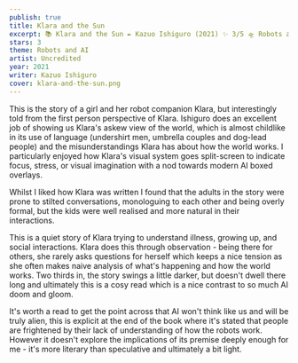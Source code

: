 ```yaml
---
publish: true
title: Klara and the Sun
excerpt: 📚 Klara and the Sun ✒️ Kazuo Ishiguro (2021) ✨ 3/5 🛸 Robots and AI
stars: 3
theme: Robots and AI
artist: Uncredited
year: 2021
writer: Kazuo Ishiguro
cover: klara-and-the-sun.png
---
```

This is the story of a girl and her robot companion Klara, but interestingly told from the first person perspective of Klara. Ishiguro does an excellent job of showing us Klara's askew view of the world, which is almost childlike in its use of language (undershirt men, umbrella couples and dog-lead people) and the misunderstandings Klara has about how the world works. I particularly enjoyed how Klara's visual system goes split-screen to indicate focus, stress, or visual imagination with a nod towards modern AI boxed overlays.  
  
Whilst I liked how Klara was written I found that the adults in the story were prone to stilted conversations, monologuing to each other and being overly formal, but the kids were well realised and more natural in their interactions.   
  
This is a quiet story of Klara trying to understand illness, growing up, and social interactions. Klara does this through observation - being there for others, she rarely asks questions for herself which keeps a nice tension as she often makes naive analysis of what's happening and how the world works. Two thirds in, the story swings a little darker, but doesn't dwell there long and ultimately this is a cosy read which is a nice contrast to so much AI doom and gloom.  
  
It's worth a read to get the point across that AI won't think like us and will be truly alien, this is explicit at the end of the book where it's stated that people are frightened by their lack of understanding of how the robots work. However it doesn't explore the implications of its premise deeply enough for me - it's more literary than speculative and ultimately a bit light.